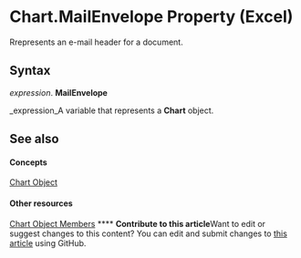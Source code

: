 
# Chart.MailEnvelope Property (Excel)

Rrepresents an e-mail header for a document.


## Syntax

 _expression_. **MailEnvelope**

 _expression_A variable that represents a  **Chart** object.


## See also


#### Concepts


 [Chart Object](179c32ce-49bd-6f36-ea12-89fb5443f3ea.md)
#### Other resources


 [Chart Object Members](a3f8ac44-02d6-6f3f-b5e0-23f4bd5d6baf.md)
****   **Contribute to this article**Want to edit or suggest changes to this content? You can edit and submit changes to  [this article](https://github.com/jhershey00/VBA_Excel_Test/OpenXMLCon/articles/b64d9f0e-6c1d-9d42-5d0e-8c408c057efc.md) using GitHub.

